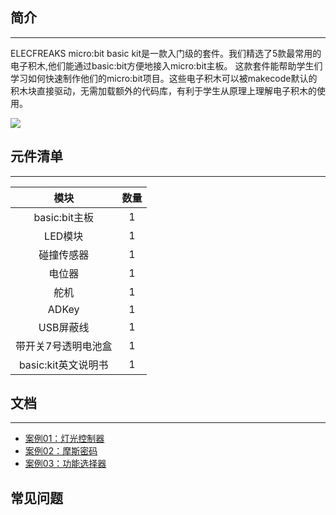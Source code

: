 ## 简介
---
ELECFREAKS micro:bit basic kit是一款入门级的套件。我们精选了5款最常用的电子积木,他们能通过basic:bit方便地接入micro:bit主板。
这款套件能帮助学生们学习如何快速制作他们的micro:bit项目。这些电子积木可以被makecode默认的积木块直接驱动，无需加载额外的代码库，有利于学生从原理上理解电子积木的使用。

![](https://i.imgur.com/oOrgZO3.jpg)


## 元件清单
---
模块 | 数量
:-: | :-: 
basic:bit主板|1
LED模块|1
碰撞传感器|1
电位器| 1
舵机|1
ADKey|1
USB屏蔽线|1
带开关7号透明电池盒|1
basic:kit英文说明书|1

## 文档
---
- [案例01：灯光控制器](/basic_kit_case_01.md/)
- [案例02：摩斯密码](/basic_kit_case_02/)  
- [案例03：功能选择器](/basic_kit_case_03/)  

## 常见问题
